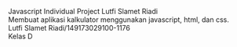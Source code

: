 Javascript Individual Project Lutfi Slamet Riadi<br>
Membuat aplikasi kalkulator menggunakan javascript, html, dan css.<br>
Lutfi Slamet Riadi/149173029100-1176<br>
Kelas D
